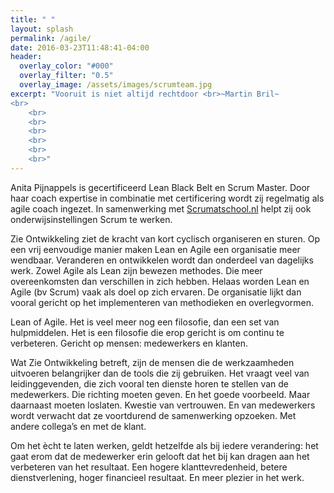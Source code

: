 ```yaml
---
title: " "
layout: splash
permalink: /agile/
date: 2016-03-23T11:48:41-04:00
header:
  overlay_color: "#000"
  overlay_filter: "0.5"
  overlay_image: /assets/images/scrumteam.jpg
excerpt: "Vooruit is niet altijd rechtdoor <br>~Martin Bril~
<br>
	<br>
	<br>
	<br>
	<br>
	<br>
	<br>"
---
```



Anita Pijnappels is gecertificeerd Lean Black Belt en Scrum Master. Door haar coach expertise in combinatie met certificering wordt zij regelmatig als agile coach ingezet. In samenwerking met [Scrumatschool.nl](https://www.scrumatschool.nl/) helpt zij ook onderwijsinstellingen Scrum te werken.

Zie Ontwikkeling ziet de kracht van kort cyclisch organiseren en sturen. Op een vrij eenvoudige manier maken Lean en Agile een organisatie meer wendbaar. Veranderen en ontwikkelen wordt dan onderdeel van dagelijks werk. Zowel Agile als Lean zijn bewezen methodes. Die meer overeenkomsten dan verschillen in zich hebben. Helaas worden Lean en Agile (bv Scrum) vaak als doel op zich ervaren. De organisatie lijkt dan vooral gericht op het implementeren van methodieken en overlegvormen. 

Lean of Agile. Het is veel meer nog een filosofie, dan een set van hulpmiddelen. Het is een filosofie die erop gericht is om continu te verbeteren. Gericht op mensen: medewerkers en klanten.

Wat Zie Ontwikkeling betreft, zijn de mensen die de werkzaamheden uitvoeren belangrijker dan de tools die zij gebruiken. Het vraagt veel van leidinggevenden, die zich vooral ten dienste horen te stellen van de medewerkers. Die richting moeten geven. En het goede voorbeeld. Maar daarnaast moeten loslaten. Kwestie van vertrouwen. En van medewerkers wordt verwacht dat ze voortdurend de samenwerking opzoeken. Met andere collega’s en met de klant. 

Om het ècht te laten werken, geldt hetzelfde als bij iedere verandering: het gaat erom dat de medewerker erin gelooft dat het bij kan dragen aan het verbeteren van het resultaat. Een hogere klanttevredenheid, betere dienstverlening, hoger financieel resultaat. En  meer plezier in het werk.  


